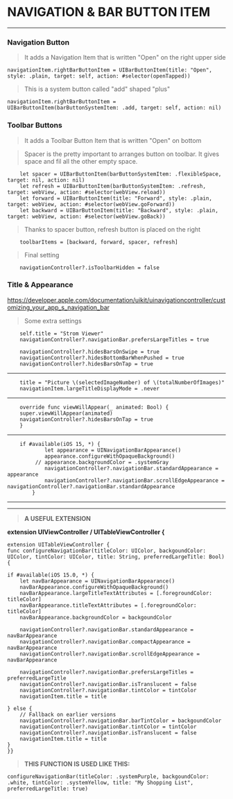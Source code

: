 # NAVIGATION & BAR BUTTON ITEM

---
### Navigation Button

> It adds a Navigation Item that is written "Open" on the right upper side

    navigationItem.rightBarButtonItem = UIBarButtonItem(title: "Open", style: .plain, target: self, action: #selector(openTapped))

> This is a system button called "add" shaped "plus"  

    navigationItem.rightBarButtonItem = UIBarButtonItem(barButtonSystemItem: .add, target: self, action: nil)
        
        
        
 ### Toolbar Buttons    
        
> It adds a Toolbar Button Item that is written "Open" on bottom

> Spacer is the pretty important to arranges button on toolbar. It gives space and fil all the other empty space.
 
        let spacer = UIBarButtonItem(barButtonSystemItem: .flexibleSpace, target: nil, action: nil)
        let refresh = UIBarButtonItem(barButtonSystemItem: .refresh, target: webView, action: #selector(webView.reload))
        let forward = UIBarButtonItem(title: "Forward", style: .plain, target: webView, action: #selector(webView.goForward))
        let backward = UIBarButtonItem(title: "Backward", style: .plain, target: webView, action: #selector(webView.goBack))

        
> Thanks to spacer button, refresh button is placed on the right

        toolbarItems = [backward, forward, spacer, refresh]
        
> Final setting
     
        navigationController?.isToolbarHidden = false
        
        
### Title & Appearance

https://developer.apple.com/documentation/uikit/uinavigationcontroller/customizing_your_app_s_navigation_bar


> Some extra settings

        self.title = "Strom Viewer"
        navigationController?.navigationBar.prefersLargeTitles = true
        
        navigationController?.hidesBarsOnSwipe = true
        navigationController?.hidesBottomBarWhenPushed = true
        navigationController?.hidesBarsOnTap = true
        
---  
        title = "Picture \(selectedImageNumber) of \(totalNumberOfImages)"
        navigationItem.largeTitleDisplayMode = .never
        
---

        override func viewWillAppear(_ animated: Bool) {
        super.viewWillAppear(animated)
        navigationController?.hidesBarsOnTap = true
        }
        
---
        if #available(iOS 15, *) {
                let appearance = UINavigationBarAppearance()
                appearance.configureWithOpaqueBackground()
             // appearance.backgroundColor = .systemGray
                navigationController?.navigationBar.standardAppearance = appearance
                navigationController?.navigationBar.scrollEdgeAppearance = navigationController?.navigationBar.standardAppearance
            }
            
---
---

> **A USEFUL EXTENSION**

**extension UIViewController / UITableViewController {**

    extension UITableViewController {
    func configureNavigationBar(titleColor: UIColor, backgoundColor: UIColor, tintColor: UIColor, title: String, preferredLargeTitle: Bool) {
   
    if #available(iOS 15.0, *) {
        let navBarAppearance = UINavigationBarAppearance()
        navBarAppearance.configureWithOpaqueBackground()
        navBarAppearance.largeTitleTextAttributes = [.foregroundColor: titleColor]
        navBarAppearance.titleTextAttributes = [.foregroundColor: titleColor]
        navBarAppearance.backgroundColor = backgoundColor

        navigationController?.navigationBar.standardAppearance = navBarAppearance
        navigationController?.navigationBar.compactAppearance = navBarAppearance
        navigationController?.navigationBar.scrollEdgeAppearance = navBarAppearance

        navigationController?.navigationBar.prefersLargeTitles = preferredLargeTitle
        navigationController?.navigationBar.isTranslucent = false
        navigationController?.navigationBar.tintColor = tintColor
        navigationItem.title = title

    } else {
        // Fallback on earlier versions
        navigationController?.navigationBar.barTintColor = backgoundColor
        navigationController?.navigationBar.tintColor = tintColor
        navigationController?.navigationBar.isTranslucent = false
        navigationItem.title = title
    }
    }}
        
>**THIS FUNCTION IS USED LIKE THIS:**

    configureNavigationBar(titleColor: .systemPurple, backgoundColor: .white, tintColor: .systemYellow, title: "My Shopping List", preferredLargeTitle: true)
